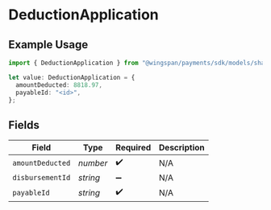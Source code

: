 # DeductionApplication

## Example Usage

```typescript
import { DeductionApplication } from "@wingspan/payments/sdk/models/shared";

let value: DeductionApplication = {
  amountDeducted: 8818.97,
  payableId: "<id>",
};
```

## Fields

| Field              | Type               | Required           | Description        |
| ------------------ | ------------------ | ------------------ | ------------------ |
| `amountDeducted`   | *number*           | :heavy_check_mark: | N/A                |
| `disbursementId`   | *string*           | :heavy_minus_sign: | N/A                |
| `payableId`        | *string*           | :heavy_check_mark: | N/A                |